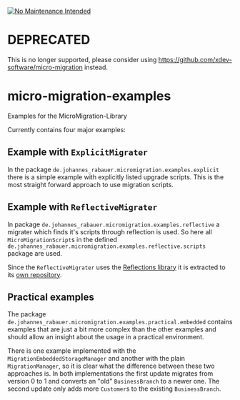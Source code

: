 [![No Maintenance Intended](http://unmaintained.tech/badge.svg)](http://unmaintained.tech/)
# DEPRECATED
This is no longer supported, please consider using https://github.com/xdev-software/micro-migration instead.

# micro-migration-examples
Examples for the MicroMigration-Library

Currently contains four major examples:
## Example with `ExplicitMigrater`
In the package `de.johannes_rabauer.micromigration.examples.explicit` there is a simple example with explicitly listed upgrade scripts.
This is the most straight forward approach to use migration scripts.

## Example with `ReflectiveMigrater`
In package `de.johannes_rabauer.micromigration.examples.reflective` a migrater which finds it's scripts through reflection is used.
So here all `MicroMigrationScript`s in the defined  `de.johannes_rabauer.micromigration.examples.reflective.scripts` package are used.

Since the `ReflectiveMigrater` uses the [Reflections library](https://github.com/ronmamo/reflections) it is extracted to its [own repository](https://github.com/JohannesRabauer/micro-migration-reflection).

## Practical examples
The package `de.johannes_rabauer.micromigration.examples.practical.embedded` contains examples
that are just a bit more complex than the other examples and should allow an insight about the usage in a 
practical environment.

There is one example implemented with the `MigrationEmbeddedStorageManager` and another with the
plain `MigrationManager`, so it is clear what the difference between these two approaches is.
In both implementations the first update migrates from version 0 to 1 and converts an "old" `BusinessBranch`
to a newer one. The second update only adds more `Customer`s to the existing `BusinessBranch`.
